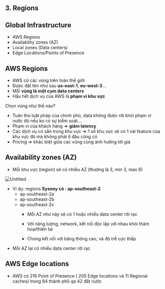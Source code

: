 ## 3. Regions

## Global Infrastructure

- AWS Regions
- Availability zones (AZ)
- Local zones (Data centers)
- Edge Locations/Points of Presence

## AWS Regions

- AWS có các vùng trên toàn thế giới
- Được đặt tên như sau **us-east-1**, **eu-west-3**…
- Mỗi **vùng là một cụm data centers**
- Hầu hết dịch vụ của AWS là **phạm vi khu vực**

Chọn vùng như thế nào?

- Tuân thủ luật pháp của chính phủ, data không được rời khỏi phạm vi nước đó nếu ko có sự kiểm soát…
- Phạm vi của khách hàng ⇒ **giảm latency**
- Các dịch vụ có sẵn trong khu vực ⇒ 1 số khu vực sẽ có 1 vài feature của khu vực đó mà không phải ở đâu cũng có
- Pricing ⇒ khác biệt giữa các vùng cùng ảnh hưởng tới giá

## Availability zones (AZ)

- Mỗi khu vực (region) sẽ có nhiều AZ (thường là 3, min 3, max 6)

![Untitled](https://s3-us-west-2.amazonaws.com/secure.notion-static.com/0e340fd4-be29-4660-a28f-56ce28be4e4f/Untitled.png)

- Ví dụ: regions **Sysney có : ap-southeast-2**
    - ap-southeast-2a
    - ap-southeast-2b
    - ap-southeast-2c
        - Mỗi AZ như này sẽ có 1 hoặc nhiều data center rời rạc
        - Với năng lượng, network, kết nối độc lập với nhau khỏi thảm hoạ/thiên tai

        - Chúng kết nối với băng thông cao, và độ trễ cực thấp
- Mỗi AZ lại có nhiều data center rời rạc

## AWS Edge locations

- AWS có 216 Point of Presence ( 205 Edge locations  và 11 Regional caches) trong 84 thành phố qa 42 đất nước